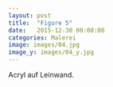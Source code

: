 ```yaml
---
layout: post
title:  "Figure 5"
date:   2015-12-30 00:00:00
categories: Malerei
image: images/04.jpg
image_y: images/04_y.jpg
---
```

Acryl auf Leinwand.
